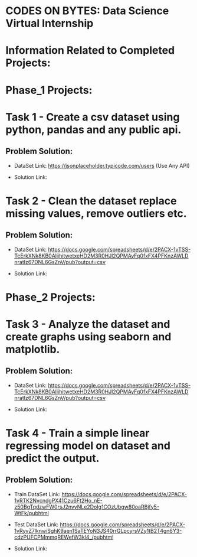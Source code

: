 # CODES ON BYTES: Data Science Virtual Internship

# Information Related to Completed Projects:

# Phase_1 Projects:

# Task 1 - Create a csv dataset using python, pandas and any public api.

## Problem Solution:

- DataSet Link: https://jsonplaceholder.typicode.com/users  (Use Any API)

- Solution Link: 


# Task 2 - Clean the dataset replace missing values, remove outliers etc.

## Problem Solution:

- DataSet Link: https://docs.google.com/spreadsheets/d/e/2PACX-1vTSS-TcErkXNk8KB0AlijhitwetxeHD2M3R0HJl2QPMAyFq0fxFX4PFKnzAWLDnratIz67DNL6GsZnV/pub?output=csv

- Solution Link:


# Phase_2 Projects:

# Task 3 - Analyze the dataset and create graphs using seaborn and matplotlib.

## Problem Solution:

- DataSet Link: https://docs.google.com/spreadsheets/d/e/2PACX-1vTSS-TcErkXNk8KB0AlijhitwetxeHD2M3R0HJl2QPMAyFq0fxFX4PFKnzAWLDnratIz67DNL6GsZnV/pub?output=csv

- Solution Link:


# Task 4 - Train a simple linear regressing model on dataset and predict the output.

## Problem Solution:

- Train DataSet Link: https://docs.google.com/spreadsheets/d/e/2PACX-1vRTK2NvcndgPX41Czu6Ft2Ho_nE-z50BgTqdzwFW0rsJ2nvyNLe2DoIg1COzUbgw80oaRBjfy5-WtFk/pubhtml

- Test DataSet Link: https://docs.google.com/spreadsheets/d/e/2PACX-1vRyvZ7lknwiSghK9aen1SaTEYoN3JS40rrGLpcyrsVZy1tB2T4gn6Y3-cdzPUFCPMmmqREWefW3kl4_/pubhtml

- Solution Link: